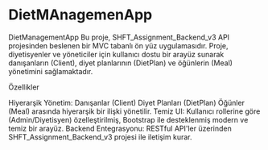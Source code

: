 # DietMAnagemenApp
DietManagementApp
Bu proje, SHFT_Assignment_Backend_v3 API projesinden beslenen bir MVC tabanlı ön yüz uygulamasıdır. Proje, diyetisyenler ve yöneticiler için kullanıcı dostu bir arayüz sunarak danışanların (Client), diyet planlarının (DietPlan) ve öğünlerin (Meal) yönetimini sağlamaktadır.

Özellikler

Hiyerarşik Yönetim:
Danışanlar (Client)
Diyet Planları (DietPlan)
Öğünler (Meal)
arasında hiyerarşik bir ilişki yönetilir.
Temiz UI: Kullanıcı rollerine göre (Admin/Diyetisyen) özelleştirilmiş, Bootstrap ile desteklenmiş modern ve temiz bir arayüz.
Backend Entegrasyonu: RESTful API'ler üzerinden SHFT_Assignment_Backend_v3 projesi ile iletişim kurar.
